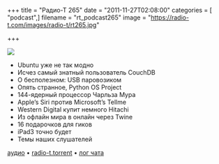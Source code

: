 +++
title = "Радио-Т 265"
date = "2011-11-27T02:08:00"
categories = [ "podcast",]
filename = "rt_podcast265"
image = "https://radio-t.com/images/radio-t/rt265.jpg"

+++

![](https://radio-t.com/images/radio-t/rt265.jpg)

- Ubuntu уже не так модно
- Исчез самый знатный пользователь CouchDB
- О бесполезном: USB паровозиком
- Опять странное, Python OS Project
- 144-ядерный процессор Чарльза Мура
- Apple’s Siri против Microsoft’s Tellme
- Western Digital купит немного Hitachi
- Из офлайн мира в онлайн через Twine
- 16 подарочков для гиков
- iPad3 точно будет
- Темы наших слушателей

[аудио](https://archive.rucast.net/radio-t/media/rt_podcast265.mp3) • [radio-t.torrent](http://www.radio-t.com/torrents/rt_podcast265.mp3.torrent) • [лог чата](http://chat.radio-t.com/logs/radio-t-265.html)<audio src="https://archive.rucast.net/radio-t/media/rt_podcast265.mp3" preload="none"></audio>
